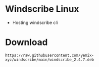 # Windscribe Linux
- Hosting windscribe cli
# Download
```https://raw.githubusercontent.com/yemix-xyz/windscribe/main/windscribe_2.4.7.deb```

